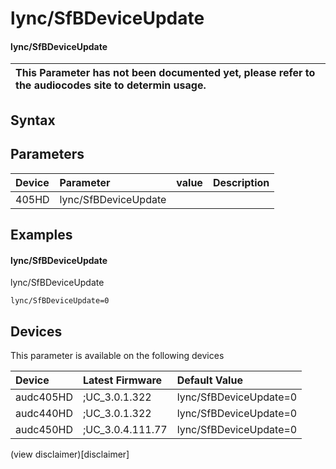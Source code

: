 ﻿---
description: lync/SfBDeviceUpdate
search: false
---

# lync/SfBDeviceUpdate

#### lync/SfBDeviceUpdate


| This Parameter has not been documented yet, please refer to the audiocodes site to determin usage.  | 
| :--- |

## Syntax

## Parameters
|Device|Parameter|value|Description|
|:---|:---|:---|:---|
| 405HD | lync/SfBDeviceUpdate |  |  |

## Examples
#### lync/SfBDeviceUpdate

lync/SfBDeviceUpdate

```
lync/SfBDeviceUpdate=0
```

## Devices
This parameter is available on the following devices

| Device | Latest Firmware | Default Value |
|:---|:---|:---|
| audc405HD | ;UC_3.0.1.322 | lync/SfBDeviceUpdate=0 
| audc440HD | ;UC_3.0.1.322 | lync/SfBDeviceUpdate=0 
| audc450HD | ;UC_3.0.4.111.77 | lync/SfBDeviceUpdate=0 

(view disclaimer)[disclaimer]

